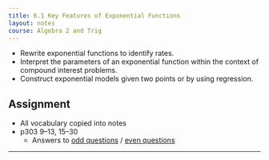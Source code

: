 ```yaml
---
title: 6.1 Key Features of Exponential Functions
layout: notes
course: Algebra 2 and Trig
---
```


- Rewrite exponential functions to identify rates.
- Interpret the parameters of an exponential function within the context of compound interest problems.
- Construct exponential models given two points or by using regression.

## Assignment

- All vocabulary copied into notes
- p303 9–13, 15–30
  - Answers to [odd questions](../misc/alg2-odd-answers.pdf) / [even questions](../misc/alg2-even-answers.pdf)

---

